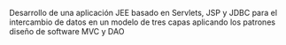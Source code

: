 Desarrollo de una aplicación JEE basado en Servlets, JSP y JDBC para el intercambio de datos
 en un modelo de tres capas aplicando los patrones diseño de software MVC y DAO 